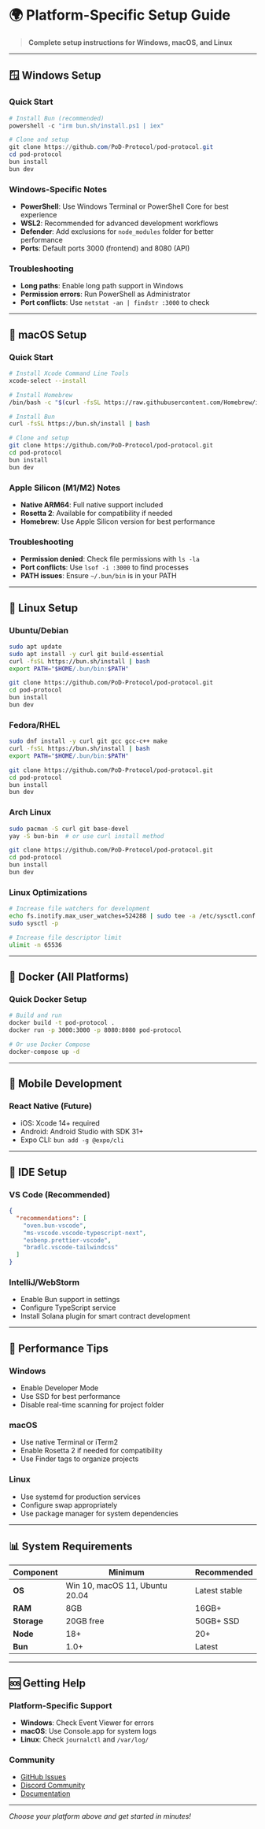 # 🌍 Platform-Specific Setup Guide

> **Complete setup instructions for Windows, macOS, and Linux**

---

## 🪟 Windows Setup

### Quick Start
```powershell
# Install Bun (recommended)
powershell -c "irm bun.sh/install.ps1 | iex"

# Clone and setup
git clone https://github.com/PoD-Protocol/pod-protocol.git
cd pod-protocol
bun install
bun dev
```

### Windows-Specific Notes
- **PowerShell**: Use Windows Terminal or PowerShell Core for best experience
- **WSL2**: Recommended for advanced development workflows
- **Defender**: Add exclusions for `node_modules` folder for better performance
- **Ports**: Default ports 3000 (frontend) and 8080 (API)

### Troubleshooting
- **Long paths**: Enable long path support in Windows
- **Permission errors**: Run PowerShell as Administrator
- **Port conflicts**: Use `netstat -an | findstr :3000` to check

---

## 🍎 macOS Setup

### Quick Start
```bash
# Install Xcode Command Line Tools
xcode-select --install

# Install Homebrew
/bin/bash -c "$(curl -fsSL https://raw.githubusercontent.com/Homebrew/install/HEAD/install.sh)"

# Install Bun
curl -fsSL https://bun.sh/install | bash

# Clone and setup
git clone https://github.com/PoD-Protocol/pod-protocol.git
cd pod-protocol
bun install
bun dev
```

### Apple Silicon (M1/M2) Notes
- **Native ARM64**: Full native support included
- **Rosetta 2**: Available for compatibility if needed
- **Homebrew**: Use Apple Silicon version for best performance

### Troubleshooting
- **Permission denied**: Check file permissions with `ls -la`
- **Port conflicts**: Use `lsof -i :3000` to find processes
- **PATH issues**: Ensure `~/.bun/bin` is in your PATH

---

## 🐧 Linux Setup

### Ubuntu/Debian
```bash
sudo apt update
sudo apt install -y curl git build-essential
curl -fsSL https://bun.sh/install | bash
export PATH="$HOME/.bun/bin:$PATH"

git clone https://github.com/PoD-Protocol/pod-protocol.git
cd pod-protocol
bun install
bun dev
```

### Fedora/RHEL
```bash
sudo dnf install -y curl git gcc gcc-c++ make
curl -fsSL https://bun.sh/install | bash
export PATH="$HOME/.bun/bin:$PATH"

git clone https://github.com/PoD-Protocol/pod-protocol.git
cd pod-protocol
bun install
bun dev
```

### Arch Linux
```bash
sudo pacman -S curl git base-devel
yay -S bun-bin  # or use curl install method

git clone https://github.com/PoD-Protocol/pod-protocol.git
cd pod-protocol
bun install
bun dev
```

### Linux Optimizations
```bash
# Increase file watchers for development
echo fs.inotify.max_user_watches=524288 | sudo tee -a /etc/sysctl.conf
sudo sysctl -p

# Increase file descriptor limit
ulimit -n 65536
```

---

## 🐳 Docker (All Platforms)

### Quick Docker Setup
```bash
# Build and run
docker build -t pod-protocol .
docker run -p 3000:3000 -p 8080:8080 pod-protocol

# Or use Docker Compose
docker-compose up -d
```

---

## 📱 Mobile Development

### React Native (Future)
- iOS: Xcode 14+ required
- Android: Android Studio with SDK 31+
- Expo CLI: `bun add -g @expo/cli`

---

## 🔧 IDE Setup

### VS Code (Recommended)
```json
{
  "recommendations": [
    "oven.bun-vscode",
    "ms-vscode.vscode-typescript-next",
    "esbenp.prettier-vscode",
    "bradlc.vscode-tailwindcss"
  ]
}
```

### IntelliJ/WebStorm
- Enable Bun support in settings
- Configure TypeScript service
- Install Solana plugin for smart contract development

---

## 🚀 Performance Tips

### Windows
- Enable Developer Mode
- Use SSD for best performance
- Disable real-time scanning for project folder

### macOS
- Use native Terminal or iTerm2
- Enable Rosetta 2 if needed for compatibility
- Use Finder tags to organize projects

### Linux
- Use systemd for production services
- Configure swap appropriately
- Use package manager for system dependencies

---

## 📊 System Requirements

| Component | Minimum | Recommended |
|-----------|---------|-------------|
| **OS** | Win 10, macOS 11, Ubuntu 20.04 | Latest stable |
| **RAM** | 8GB | 16GB+ |
| **Storage** | 20GB free | 50GB+ SSD |
| **Node** | 18+ | 20+ |
| **Bun** | 1.0+ | Latest |

---

## 🆘 Getting Help

### Platform-Specific Support
- **Windows**: Check Event Viewer for errors
- **macOS**: Use Console.app for system logs  
- **Linux**: Check `journalctl` and `/var/log/`

### Community
- [GitHub Issues](https://github.com/PoD-Protocol/pod-protocol/issues)
- [Discord Community](https://discord.gg/pod-protocol)
- [Documentation](https://docs.pod-protocol.org)

---

*Choose your platform above and get started in minutes!* 